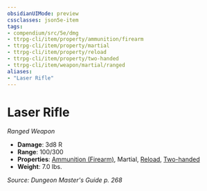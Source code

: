 ```yaml
---
obsidianUIMode: preview
cssclasses: json5e-item
tags:
- compendium/src/5e/dmg
- ttrpg-cli/item/property/ammunition/firearm
- ttrpg-cli/item/property/martial
- ttrpg-cli/item/property/reload
- ttrpg-cli/item/property/two-handed
- ttrpg-cli/item/weapon/martial/ranged
aliases: 
- "Laser Rifle"
---
```

# Laser Rifle
*Ranged Weapon*  

- **Damage**: 3d8 R
- **Range**: 100/300
- **Properties**: [Ammunition (Firearm)](/compendium/rules/item-properties.md#Ammunition%20(Firearm)), Martial, [Reload](/compendium/rules/item-properties.md#Reload), [Two-handed](/compendium/rules/item-properties.md#Two-handed)
- **Weight**: 7.0 lbs.

*Source: Dungeon Master's Guide p. 268*